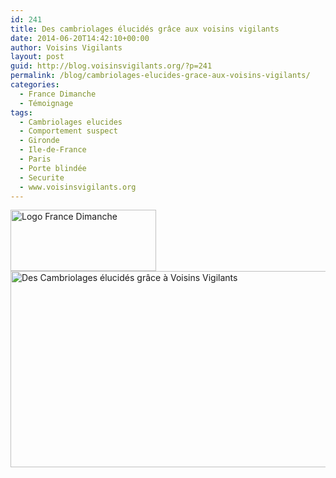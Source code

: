 ```yaml
---
id: 241
title: Des cambriolages élucidés grâce aux voisins vigilants
date: 2014-06-20T14:42:10+00:00
author: Voisins Vigilants
layout: post
guid: http://blog.voisinsvigilants.org/?p=241
permalink: /blog/cambriolages-elucides-grace-aux-voisins-vigilants/
categories:
  - France Dimanche
  - Témoignage
tags:
  - Cambriolages elucides
  - Comportement suspect
  - Gironde
  - Ile-de-France
  - Paris
  - Porte blindée
  - Securite
  - www.voisinsvigilants.org
---
```

<img class="alignnone  wp-image-357" src="http://blog.voisinsvigilants.org/presse/wp-content/uploads/sites/5/2014/09/Logo-France-Dimanche.jpg" alt="Logo France Dimanche" width="233" height="98" /><img class="alignnone wp-image-353 size-large" src="http://blog.voisinsvigilants.org/presse/wp-content/uploads/sites/5/2014/09/Témoignage-1024x503.jpg" alt="Des Cambriolages élucidés grâce à Voisins Vigilants" width="640" height="314" />
